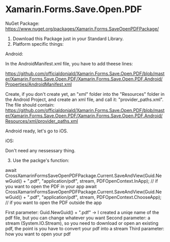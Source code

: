# Xamarin.Forms.Save.Open.PDF

NuGet Package: https://www.nuget.org/packages/Xamarin.Forms.SaveOpenPDFPackage/

1. Download this Package just in your Standard Library.
2. Platform specific things:

Android:

In the AndroidManifest.xml file, you have to add theese lines:

https://github.com/officialdoniald/Xamarin.Forms.Save.Open.PDF/blob/master/Xamarin.Forms.Save.Open.PDF/Xamarin.Forms.Save.Open.PDF.Android/Properties/AndroidManifest.xml

Create, if you don't create yet, an "xml" folder into the "Resources" folder in the Android Project, and create an xml file, and call it: "provider_paths.xml".
The file should contain:
https://github.com/officialdoniald/Xamarin.Forms.Save.Open.PDF/blob/master/Xamarin.Forms.Save.Open.PDF/Xamarin.Forms.Save.Open.PDF.Android/Resources/xml/provider_paths.xml

Android ready, let's go to iOS.

iOS:

Don't need any nessessary thing.

3. Use the packge's function:

await CrossXamarinFormsSaveOpenPDFPackage.Current.SaveAndView(Guid.NewGuid() + ".pdf", "application/pdf", stream, PDFOpenContext.InApp); // if you want to open the PDF in your app
await CrossXamarinFormsSaveOpenPDFPackage.Current.SaveAndView(Guid.NewGuid() + ".pdf", "application/pdf", stream, PDFOpenContext.ChooseApp); // if you want to open the PDF outside the app

First parameter: Guid.NewGuid() + ".pdf" -> I created a uniqe name of the pdf file, but you can change whatever you want
Second parameter: a stream (System.IO.Stream), so you need to download or open an existing pdf, the point is you have to convert your pdf into a stream
Third parameter: how you want to open your pdf
